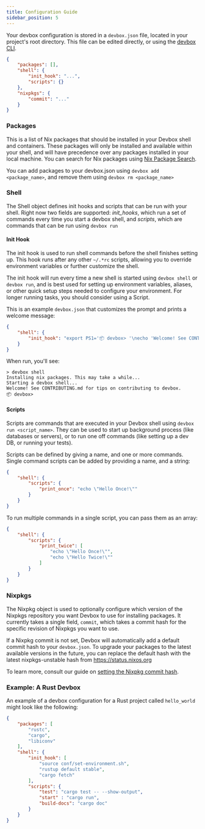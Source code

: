 ```yaml
---
title: Configuration Guide
sidebar_position: 5
---
```


Your devbox configuration is stored in a `devbox.json` file, located in your project's root directory. This file can be edited directly, or using the [devbox CLI](cli_reference/devbox.md).

```json
{
    "packages": [],
    "shell": {
        "init_hook": "...",
        "scripts": {}
    },
    "nixpkgs": {
        "commit": "..."
    }
}
```

### Packages

This is a list of Nix packages that should be installed in your Devbox shell and containers. These packages will only be installed and available within your shell, and will have precedence over any packages installed in your local machine. You can search for Nix packages using [Nix Package Search](https://search.nixos.org/packages).

You can add packages to your devbox.json using `devbox add <package_name>`, and remove them using `devbox rm <package_name>`

### Shell

The Shell object defines init hooks and scripts that can be run with your shell. Right now two fields are supported: *init_hooks*, which run a set of commands every time you start a devbox shell, and *scripts*, which are commands that can be run using `devbox run`

#### Init Hook

The init hook is used to run shell commands before the shell finishes setting up. This hook runs after any other `~/.*rc` scripts, allowing you to override environment variables or further customize the shell. 

The init hook will run every time a new shell is started using `devbox shell` or `devbox run`, and is best used for setting up environment variables, aliases, or other quick setup steps needed to configure your environment. For longer running tasks, you should consider using a Script. 

This is an example `devbox.json` that customizes the prompt and prints a welcome message:

```json
{
    "shell": {
        "init_hook": "export PS1='📦 devbox> '\necho 'Welcome! See CONTRIBUTING.md for tips on contributing to devbox.'"
    }
}
```

When run, you'll see:

```text
> devbox shell
Installing nix packages. This may take a while...
Starting a devbox shell...
Welcome! See CONTRIBUTING.md for tips on contributing to devbox.
📦 devbox>
```

#### Scripts

Scripts are commands that are executed in your Devbox shell using `devbox run <script_name>`. They can be used to start up background process (like databases or servers), or to run one off commands (like setting up a dev DB, or running your tests).

Scripts can be defined by giving a name, and one or more commands. Single command scripts can be added by providing a name, and a string:

```json
{
    "shell": {
        "scripts": {
            "print_once": "echo \"Hello Once!\""
        }
    }
}
```

To run multiple commands in a single script, you can pass them as an array: 

```json
{
    "shell": {
        "scripts": {
            "print_twice": [
                "echo \"Hello Once!\"",
                "echo \"Hello Twice!\""
            ]
        }
    }
}
```

### Nixpkgs

The Nixpkg object is used to optionally configure which version of the Nixpkgs repository you want Devbox to use for installing packages. It currently takes a single field, `commit`, which takes a commit hash for the specific revision of Nixpkgs you want to use.

If a Nixpkg commit is not set, Devbox will automatically add a default commit hash to your `devbox.json`. To upgrade your packages to the latest available versions in the future, you can replace the default hash with the latest nixpkgs-unstable hash from https://status.nixos.org

To learn more, consult our guide on [setting the Nixpkg commit hash](guides/pinning_packages.md). 


### Example: A Rust Devbox

An example of a devbox configuration for a Rust project called `hello_world` might look like the following:

```json
{
    "packages": [
        "rustc",
        "cargo",
        "libiconv"
    ],
    "shell": {
        "init_hook": [
            "source conf/set-environment.sh",
            "rustup default stable",
            "cargo fetch"
        ],
        "scripts": {
            "test": "cargo test -- --show-output",
            "start" : "cargo run",
            "build-docs": "cargo doc"
        }
    }
}
```
